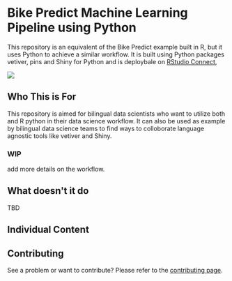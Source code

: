 # Bike Predict Machine Learning Pipeline using Python

This repository is an equivalent of the Bike Predict example built in R, but it uses Python to achieve a similar workflow. It is built using Python packages vetiver, pins and Shiny for Python and is deploybale on [RStudio Connect](https://rstudio.com/products/connect/), 

![](img/arrows.drawio.png)

## Who This is For

This repository is aimed for bilingual data scientists who want to utilize both and R python in their data science workflow. It can also be used as example by bilingual data science teams to find ways to colloborate language agnostic tools like vetiver and Shiny.  

### WIP

add more details on the workflow.

## What doesn't it do

TBD

## Individual Content



## Contributing

See a problem or want to contribute? Please refer to the [contributing page](./CONTRBUTING.md).
